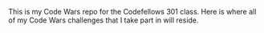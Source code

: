This is my Code Wars repo for the Codefellows 301 class. Here is where all of my Code Wars challenges that I take part in will reside.

